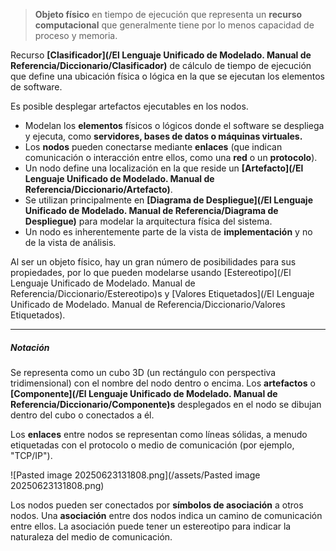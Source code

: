 > **Objeto físico** en tiempo de ejecución que representa un **recurso computacional** que generalmente tiene por lo menos capacidad de proceso y memoria. 

Recurso **[Clasificador](/El Lenguaje Unificado de Modelado. Manual de Referencia/Diccionario/Clasificador)** de cálculo de tiempo de ejecución que define una ubicación física o lógica en la que se ejecutan los elementos de software.

Es posible desplegar artefactos ejecutables en los nodos.

- Modelan los **elementos** físicos o lógicos donde el software se despliega y ejecuta, como **servidores, bases de datos o máquinas virtuales.**
- Los **nodos** pueden conectarse mediante **enlaces** (que indican comunicación o interacción entre ellos, como una **red** o un **protocolo**).
- Un nodo define una localización en la que reside un **[Artefacto](/El Lenguaje Unificado de Modelado. Manual de Referencia/Diccionario/Artefacto)**.
- Se utilizan principalmente en **[Diagrama de Despliegue](/El Lenguaje Unificado de Modelado. Manual de Referencia/Diagrama de Despliegue)** para modelar la arquitectura física del sistema.
- Un nodo es inherentemente parte de la vista de **implementación** y no de la vista de análisis.

Al ser un objeto físico, hay un gran número de posibilidades para sus propiedades, por lo que pueden modelarse usando [Estereotipo](/El Lenguaje Unificado de Modelado. Manual de Referencia/Diccionario/Estereotipo)s y [Valores Etiquetados](/El Lenguaje Unificado de Modelado. Manual de Referencia/Diccionario/Valores Etiquetados).
****
##### **Notación**
Se representa como un cubo 3D (un rectángulo con perspectiva tridimensional) con el nombre del nodo dentro o encima.
Los **artefactos** o **[Componente](/El Lenguaje Unificado de Modelado. Manual de Referencia/Diccionario/Componente)s** desplegados en el nodo se dibujan dentro del cubo o conectados a él.

Los **enlaces** entre nodos se representan como líneas sólidas, a menudo etiquetadas con el protocolo o medio de comunicación (por ejemplo, "TCP/IP").

![Pasted image 20250623131808.png](/assets/Pasted image 20250623131808.png)

Los nodos pueden ser conectados por **símbolos de asociación** a otros nodos. Una **asociación** entre dos nodos indica un camino de comunicación entre ellos. La asociación puede tener un estereotipo para indicar la naturaleza del medio de comunicación.